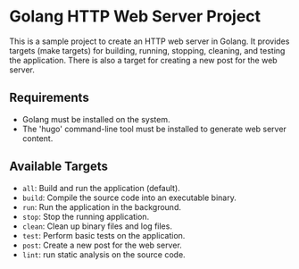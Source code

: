 # Golang HTTP Web Server Project

This is a sample project to create an HTTP web server in Golang. It provides targets (make targets) for building, running, stopping, cleaning, and testing the application. There is also a target for creating a new post for the web server.

## Requirements

- Golang must be installed on the system.
- The 'hugo' command-line tool must be installed to generate web server content.

## Available Targets

- `all`: Build and run the application (default).
- `build`: Compile the source code into an executable binary.
- `run`: Run the application in the background.
- `stop`: Stop the running application.
- `clean`: Clean up binary files and log files.
- `test`: Perform basic tests on the application.
- `post`: Create a new post for the web server.
- `lint`:      run static analysis on the source code.
